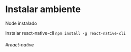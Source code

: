 # Instalar ambiente

Node instalado

Instalar react-native-cli
`npm install -g react-native-cli`


###### #react-native
